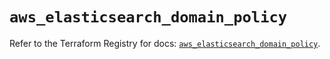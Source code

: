 # `aws_elasticsearch_domain_policy`

Refer to the Terraform Registry for docs: [`aws_elasticsearch_domain_policy`](https://registry.terraform.io/providers/hashicorp/aws/6.13.0/docs/resources/elasticsearch_domain_policy).
